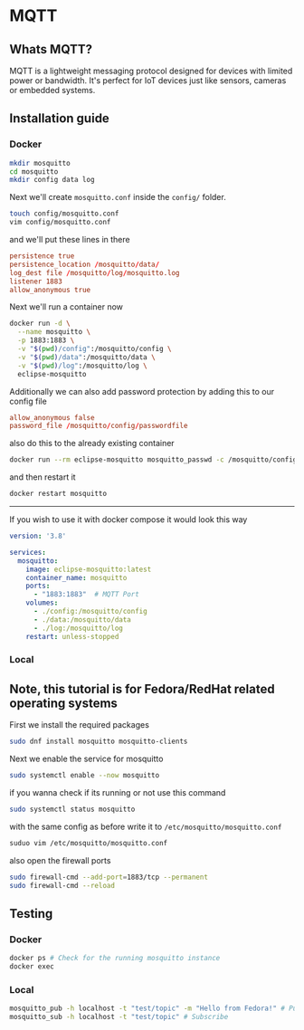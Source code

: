 # MQTT

## Whats MQTT?
MQTT is a lightweight messaging protocol designed for devices with limited power or bandwidth. It's perfect for IoT devices just like sensors, cameras or embedded systems.

## Installation guide
### Docker
```bash
mkdir mosquitto
cd mosquitto
mkdir config data log
```
Next we'll create `mosquitto.conf` inside the `config/` folder.
```bash
touch config/mosquitto.conf
vim config/mosquitto.conf
```
and we'll put these lines in there
```conf
persistence true
persistence_location /mosquitto/data/
log_dest file /mosquitto/log/mosquitto.log
listener 1883
allow_anonymous true
```
Next we'll run a container now
```bash
docker run -d \
  --name mosquitto \
  -p 1883:1883 \
  -v "$(pwd)/config":/mosquitto/config \
  -v "$(pwd)/data":/mosquitto/data \
  -v "$(pwd)/log":/mosquitto/log \
  eclipse-mosquitto
```
Additionally we can also add password protection by adding this to our config file
```conf
allow_anonymous false
password_file /mosquitto/config/passwordfile
```
also do this to the already existing container
```bash
docker run --rm eclipse-mosquitto mosquitto_passwd -c /mosquitto/config/passwordfile username
```
and then restart it
```bash
docker restart mosquitto
```
---
If you wish to use it with docker compose it would look this way
```yml
version: '3.8'

services:
  mosquitto:
    image: eclipse-mosquitto:latest
    container_name: mosquitto
    ports:
      - "1883:1883"  # MQTT Port
    volumes:
      - ./config:/mosquitto/config
      - ./data:/mosquitto/data
      - ./log:/mosquitto/log
    restart: unless-stopped
```
### Local
Note, this tutorial is for Fedora/RedHat related operating systems
---
First we install the required packages
```bash
sudo dnf install mosquitto mosquitto-clients
```
Next we enable the service for mosquitto
```bash
sudo systemctl enable --now mosquitto
```
if you wanna check if its running or not use this command
```bash
sudo systemctl status mosquitto
```
with the same config as before write it to `/etc/mosquitto/mosquitto.conf`
```bash
suduo vim /etc/mosquitto/mosquitto.conf
```
also open the firewall ports
```bash
sudo firewall-cmd --add-port=1883/tcp --permanent
sudo firewall-cmd --reload
```
## Testing
### Docker
```bash
docker ps # Check for the running mosquitto instance
docker exec 
```
### Local
```bash
mosquitto_pub -h localhost -t "test/topic" -m "Hello from Fedora!" # Publish a message
mosquitto_sub -h localhost -t "test/topic" # Subscribe
```
